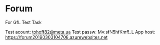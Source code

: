 # Forum
For GfL Test Task

Test acount: tohoff82@meta.ua
Test passw:  Mv:sfN5hfKmf!_L
App host: https://forum20190303104708.azurewebsites.net
